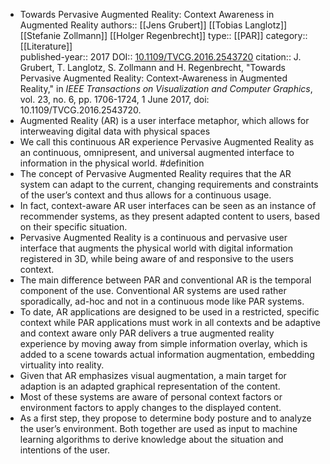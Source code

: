 - Towards Pervasive Augmented Reality: Context Awareness in Augmented Reality
  authors:: [[Jens Grubert]] [[Tobias Langlotz]] [[Stefanie Zollmann]] [[Holger Regenbrecht]]
  type:: [[PAR]] 
  category:: [[Literature]]  
  published-year:: 2017
  DOI:: [10.1109/TVCG.2016.2543720](https://doi.org/10.1109/TVCG.2016.2543720) 
  citation:: J. Grubert, T. Langlotz, S. Zollmann and H. Regenbrecht, "Towards Pervasive Augmented Reality: Context-Awareness in Augmented Reality," in *IEEE Transactions on Visualization and Computer Graphics*, vol. 23, no. 6, pp. 1706-1724, 1 June 2017, doi: 10.1109/TVCG.2016.2543720.
- Augmented Reality (AR) is a user interface metaphor, which allows for interweaving digital data with physical spaces
- We call this continuous AR experience Pervasive Augmented Reality as an continuous, omnipresent, and universal augmented interface to information in the physical world. #definition
- The concept of Pervasive Augmented Reality requires that the AR system can adapt to the current, changing requirements and constraints of the user’s context and thus allows for a continuous usage.
- In fact, context-aware AR user interfaces can be seen as an instance of recommender systems, as
  they present adapted content to users, based on their specific situation.
- Pervasive Augmented Reality is a continuous and pervasive user interface that augments the physical world with digital information registered in 3D, while being aware of and responsive to the users context.
- The main difference between PAR and conventional AR is the temporal component of the use. Conventional AR systems are used rather sporadically, ad-hoc and not in a continuous mode like PAR systems.
- To date, AR applications are designed to be used in a restricted, specific context while PAR applications must work in all contexts and be adaptive and context aware only PAR delivers a true augmented reality experience by moving away from simple information overlay, which is added to a scene towards actual information augmentation, embedding  virtuality into reality.
- Given that AR emphasizes visual augmentation, a main target for adaption is an adapted graphical representation of the content.
- Most of these systems are aware of personal context factors or environment factors to apply changes to the displayed content.
- As a first step, they propose to determine body posture and to analyze the user’s environment. Both together are used as input to machine learning algorithms to derive knowledge about the situation and intentions of the user.